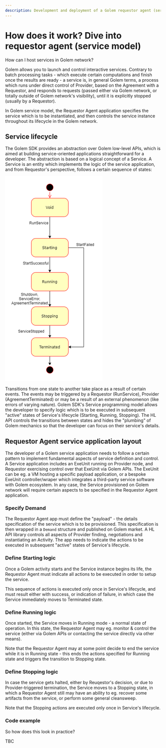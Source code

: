 ```yaml
---
description: Development and deployment of a Golem requestor agent (service model)
---
```


# How does it work? Dive into requestor agent \(service model\)

How can I host services in Golem network?

Golem allows you to launch and control interactive services. Contrary to batch processing tasks - which execute certain computations and finish once the results are ready - a service is, in general Golem terms, a process which runs under direct control of Provider, based on the Agreement with a Requestor, and responds to requests \(passed either via Golem network, or totally outside of Golem network's visibility\), until it is explicitly stopped \(usually by a Requestor\).

In Golem service model, the Requestor Agent application specifies the service which is to be instantiated, and then controls the service instance throughout its lifecycle in the Golem network.

## Service lifecycle

The Golem SDK provides an abstraction over Golem low-level APIs, which is aimed at building service-oriented applications straightforward for a developer. The abstraction is based on a logical concept of a Service. A Service is an entity which implements the logic of the service application, and from Requestor's perspective, follows a certain sequence of states:

![](../../.gitbook/assets/service-state-diagram-state-diagram-for-handbook-1-.png)

Transitions from one state to another take place as a result of certain events. The events may be triggered by a Requestor \(RunService\), Provider \(AgreementTerminated\) or may be a result of an external phenomenon \(like errors of varying nature\). Golem SDK's Service programming model allows the developer to specify logic which is to be executed in subsequent "active" states of Service's lifecycle \(Starting, Running, Stopping\). The HL API controls the transitions between states and hides the "plumbing" of Golem mechanics so that the developer can focus on their service's details.

## Requestor Agent service application layout

The developer of a Golem service application needs to follow a certain pattern to implement fundamental aspects of service definition and control. A Service application includes an ExeUnit running on Provider node, and Requestor exercising control over that ExeUnit via Golem APIs. The ExeUnit can be eg. a VM hosting a specific payload application, or a bespoke ExeUnit controller/wraper which integrates a third-party service software with Golem ecosystem. In any case, the Service provisioned on Golem network will require certain aspects to be specified in the Requestor Agent application.

### Specify Demand

The Requestor Agent app must define the "payload" - the details specification of the service which is to be provisioned. This specification is then wrapped in a `Demand` structure and published on Golem market. A HL API library controls all aspects of Provider finding, negotiations and instantiating an Activity. The app needs to indicate the actions to be executed in subsequent "active" states of Service's lifecycle. 

### Define Starting logic

Once a Golem activity starts and the Service instance begins its life, the Requestor Agent must indicate all actions to be executed in order to setup the service.

This sequence of actions is executed only once in Service's lifecycle, and must result either with success, or indication of failure, in which case the Service immediately moves to Terminated state. 

### Define Running logic

Once started, the Service moves in Running mode - a normal state of operation. In this state, the Requestor Agent may eg. monitor & control the service \(either via Golem APIs or contacting the service directly via other means\).

Note that the Requestor Agent may at some point decide to end the service while it is in Running state - this ends the actions specified for Running state and triggers the transition to Stopping state.

### Define Stopping logic

In case the service gets halted, either by Reuqestor's decision, or due to Provider-triggered termination, the Service moves to a Stopping state, in which a Requestor Agent still may have an ability to eg. recover some artifacts from the service, or perform some general cleansweep.

Note that the Stopping actions are executed only once in Service's lifecycle.   

### Code example

So how does this look in practice?

TBC



